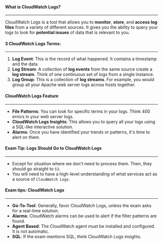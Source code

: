 #### What is CloudWatch Logs?

___
CloudWatch Logs is a tool that allows you to **monitor**, **store**, and **access log files** from a variety of
different sources. It gives you the ability to query your logs to look for **potential issues** of data that is relevant
to you.

#### 3 CloudWatch Logs Terms:

___

1. **Log Event**: This is the record of what happened. It contains a timestamp and the data.
2. **Log Stream**: A collection of **log events** from the same source create a **log stream**. Think of one continuous
   set of logs from a single instance.
3. **Log Group**: This is a collection of **log streams**. For example, you would group all your Apache web server logs
   across hosts together.

#### CloudWatch Logs Feature

___

* **File Patterns**: You can look for specific terms in your logs. Think 400 errors in your web server logs.
* **CloudWatch Logs Insights**: This allows you to query all your logs using a SQL-like interactive solution.
* **Alarms**: Once you have identified your trends or patterns, it's time to alert on them.

#### Exam Tip: Logs Should Go to CloudWatch Logs

___

* Except for situation where we don't need to process them. Then, they should go straight to `S3`.
* You will need to have a high-level understanding of what services act as a source of `CloudWatch Logs`.

#### Exam tips: CloudWatch Logs

___

* **Go-To-Tool**: Generally, favor CloudWatch Logs, unless the exam asks for a real-time solution.
* **Alarms**: CloudWatch alarms can be used to alert if the filter patterns are found.
* **Agent Based**: The CloudWatch agent must be installed and configured. It is not automatic.
* **SQL**: If the exam mentions SQL, think CloudWatch Logs insights.